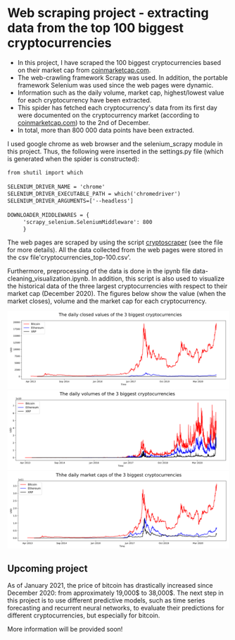 # Web scraping project - extracting data from the top 100 biggest cryptocurrencies

* In this project, I have scraped the 100 biggest cryptocurrencies based on their market cap from [coinmarketcap.com](https://coinmarketcap.com/). 
* The web-crawling framework Scrapy was used. In addition, the portable framework Selenium was used since the web pages were dynamic.
* Information such as the daily volume, market cap, highest/lowest value for each cryptocurrency have been extracted. 
* This spider has fetched each cryptocurrency's data from its first day were documented on the cryptocurrency market (according to [coinmarketcap.com](https://coinmarketcap.com/)) to the 2nd of December. 
* In total, more than 800 000 data points have been extracted.

I used google chrome as web browser and the selenium_scrapy module in this project. Thus, the following were inserted in the settings.py file (which is generated when the spider is constructed):

```
from shutil import which 
  
SELENIUM_DRIVER_NAME = 'chrome'
SELENIUM_DRIVER_EXECUTABLE_PATH = which('chromedriver') 
SELENIUM_DRIVER_ARGUMENTS=['--headless'] 

DOWNLOADER_MIDDLEWARES = { 
     'scrapy_selenium.SeleniumMiddleware': 800
     } 
```
The web pages are scraped by using the script [cryptoscraper](https://github.com/OlleKahreZall/Portfolio/blob/main/cryptoscraper.py) (see the file for more details). All the data collected from the web pages were stored in the csv file'cryptocurrencies_top-100.csv'.

Furthermore, preprocessing of the data is done in the ipynb file data-cleaning_visualization.ipynb. In addition, this script is also used to visualize the historical data of the three largest cryptocurrencies with respect to their market cap (December 2020). The figures below show the value (when the market closes), volume and the market cap for each cryptocurrency.

![](https://github.com/OlleKahreZall/Portfolio/blob/gh-pages/Images/close.png)
![](https://github.com/OlleKahreZall/Portfolio/blob/gh-pages/Images/volume.png)
![](https://github.com/OlleKahreZall/Portfolio/blob/gh-pages/Images/market_cap.png)


## Upcoming project

As of January 2021, the price of bitcoin has drastically increased since December 2020: from approximately 19,000$ to 38,000$. The next step in this project is to use different predictive models, such as time series forecasting and recurrent neural networks, to evaluate their predictions for different cryptocurrencies, but especially for bitcoin. 

More information will be provided soon!
